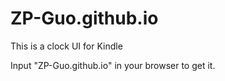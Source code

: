 # ZP-Guo.github.io

This is a clock UI for Kindle

Input "ZP-Guo.github.io" in your browser to get it.
